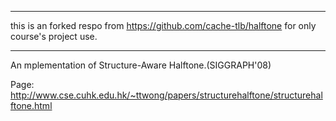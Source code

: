- - -
this is an forked respo from https://github.com/cache-tlb/halftone for only course's project use.
- - -

An mplementation of Structure-Aware Halftone.(SIGGRAPH'08)

Page: http://www.cse.cuhk.edu.hk/~ttwong/papers/structurehalftone/structurehalftone.html


